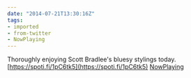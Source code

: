 ```yaml
---
date: "2014-07-21T13:30:16Z"
tags:
- imported
- from-twitter
- NowPlaying
---
```

Thoroughly enjoying Scott Bradlee's bluesy stylings today. [https://spoti.fi/1pC6tk5](https://spoti.fi/1pC6tk5) [NowPlaying](/tags/NowPlaying)
